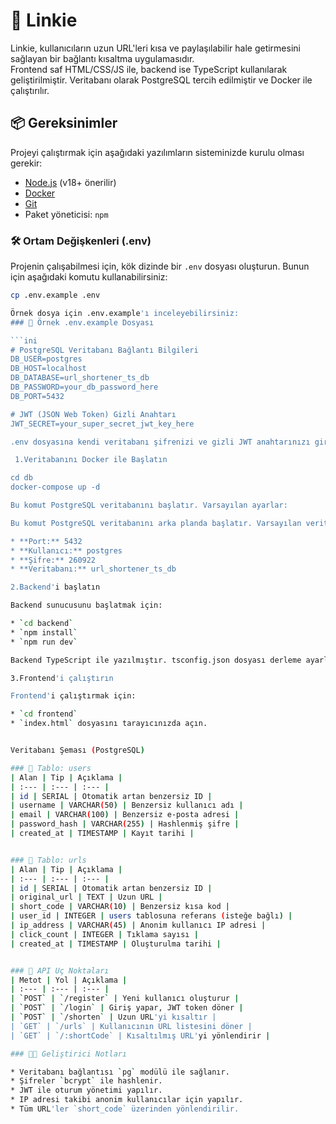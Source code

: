 
# 🐾 Linkie 
Linkie, kullanıcıların uzun URL'leri kısa ve paylaşılabilir hale getirmesini sağlayan bir bağlantı kısaltma uygulamasıdır.  
Frontend saf HTML/CSS/JS ile, backend ise TypeScript kullanılarak geliştirilmiştir. Veritabanı olarak PostgreSQL tercih edilmiştir ve Docker ile çalıştırılır.

## 📦 Gereksinimler

Projeyi çalıştırmak için aşağıdaki yazılımların sisteminizde kurulu olması gerekir:

- [Node.js](https://nodejs.org/) (v18+ önerilir)
- [Docker](https://www.docker.com/)
- [Git](https://git-scm.com/)
- Paket yöneticisi: `npm` 

### 🛠️ Ortam Değişkenleri (.env)

Projenin çalışabilmesi için, kök dizinde bir `.env` dosyası oluşturun. Bunun için aşağıdaki komutu kullanabilirsiniz:

```bash
cp .env.example .env

Örnek dosya için .env.example'ı inceleyebilirsiniz:
### 📄 Örnek .env.example Dosyası

```ini
# PostgreSQL Veritabanı Bağlantı Bilgileri
DB_USER=postgres
DB_HOST=localhost
DB_DATABASE=url_shortener_ts_db
DB_PASSWORD=your_db_password_here
DB_PORT=5432

# JWT (JSON Web Token) Gizli Anahtarı
JWT_SECRET=your_super_secret_jwt_key_here

.env dosyasına kendi veritabanı şifrenizi ve gizli JWT anahtarınızı girin.

 1.Veritabanını Docker ile Başlatın

cd db
docker-compose up -d

Bu komut PostgreSQL veritabanını başlatır. Varsayılan ayarlar:

Bu komut PostgreSQL veritabanını arka planda başlatır. Varsayılan veritabanı ayarları şunlardır:

* **Port:** 5432
* **Kullanıcı:** postgres
* **Şifre:** 260922
* **Veritabanı:** url_shortener_ts_db

2.Backend'i başlatın

Backend sunucusunu başlatmak için:

* `cd backend`
* `npm install`
* `npm run dev`

Backend TypeScript ile yazılmıştır. tsconfig.json dosyası derleme ayarlarını içerir. Veritabanı bağlantısı .env dosyasındaki bilgilerle yapılır.

3.Frontend'i çalıştırın

Frontend'i çalıştırmak için:

* `cd frontend`
* `index.html` dosyasını tarayıcınızda açın.


Veritabanı Şeması (PostgreSQL)

### 📁 Tablo: users
| Alan | Tip | Açıklama |
| :--- | :--- | :--- |
| id | SERIAL | Otomatik artan benzersiz ID |
| username | VARCHAR(50) | Benzersiz kullanıcı adı |
| email | VARCHAR(100) | Benzersiz e-posta adresi |
| password_hash | VARCHAR(255) | Hashlenmiş şifre |
| created_at | TIMESTAMP | Kayıt tarihi |


### 📁 Tablo: urls
| Alan | Tip | Açıklama |
| :--- | :--- | :--- |
| id | SERIAL | Otomatik artan benzersiz ID |
| original_url | TEXT | Uzun URL |
| short_code | VARCHAR(10) | Benzersiz kısa kod |
| user_id | INTEGER | users tablosuna referans (isteğe bağlı) |
| ip_address | VARCHAR(45) | Anonim kullanıcı IP adresi |
| click_count | INTEGER | Tıklama sayısı |
| created_at | TIMESTAMP | Oluşturulma tarihi |


### 🔐 API Uç Noktaları
| Metot | Yol | Açıklama |
| :--- | :--- | :--- |
| `POST` | `/register` | Yeni kullanıcı oluşturur |
| `POST` | `/login` | Giriş yapar, JWT token döner |
| `POST` | `/shorten` | Uzun URL'yi kısaltır |
| `GET` | `/urls` | Kullanıcının URL listesini döner |
| `GET` | `/:shortCode` | Kısaltılmış URL'yi yönlendirir |

### 👩‍💻 Geliştirici Notları

* Veritabanı bağlantısı `pg` modülü ile sağlanır.
* Şifreler `bcrypt` ile hashlenir.
* JWT ile oturum yönetimi yapılır.
* IP adresi takibi anonim kullanıcılar için yapılır.
* Tüm URL'ler `short_code` üzerinden yönlendirilir.
